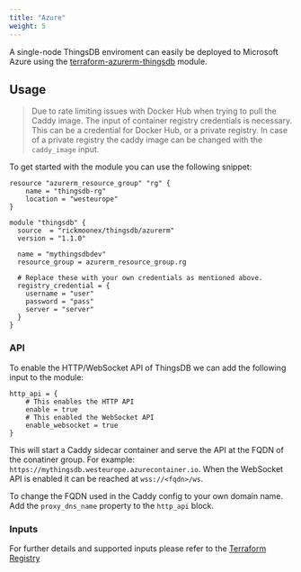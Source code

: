 ```yaml
---
title: "Azure"
weight: 5
---
```


A single-node ThingsDB enviroment can easily be deployed to Microsoft Azure using the [terraform-azurerm-thingsdb](https://github.com/rickmoonex/terraform-azurerm-thingsdb) module.

## Usage

> Due to rate limiting issues with Docker Hub when trying to pull the Caddy image. The input of container registry credentials is necessary.
> This can be a credential for Docker Hub, or a private registry. In case of a private registry the caddy image can be changed with the `caddy_image` input.

To get started with the module you can use the following snippet:

```hcl
resource "azurerm_resource_group" "rg" {
    name = "thingsdb-rg"
    location = "westeurope"
}

module "thingsdb" {
  source  = "rickmoonex/thingsdb/azurerm"
  version = "1.1.0"

  name = "mythingsdbdev"
  resource_group = azurerm_resource_group.rg

  # Replace these with your own credentials as mentioned above.
  registry_credential = {
    username = "user"
    password = "pass"
    server = "server"
  }
}
```

### API

To enable the HTTP/WebSocket API of ThingsDB we can add the following input to the module:

```hcl
http_api = {
    # This enables the HTTP API
    enable = true
    # This enabled the WebSocket API
    enable_websocket = true
}
```

This will start a Caddy sidecar container and serve the API at the FQDN of the conatiner group. For example: `https://mythingsdb.westeurope.azurecontainer.io`. When the WebSocket API is enabled it can be reached at `wss://<fqdn>/ws`.

To change the FQDN used in the Caddy config to your own domain name. Add the `proxy_dns_name` property to the `http_api` block.

### Inputs

For further details and supported inputs please refer to the [Terraform Registry](https://registry.terraform.io/modules/rickmoonex/thingsdb/azurerm/latest?tab=inputs)